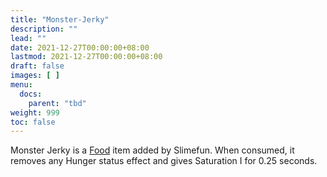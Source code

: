 ```yaml
---
title: "Monster-Jerky"
description: ""
lead: ""
date: 2021-12-27T00:00:00+08:00
lastmod: 2021-12-27T00:00:00+08:00
draft: false
images: [ ]
menu:
  docs:
    parent: "tbd"
weight: 999
toc: false
---
```


Monster Jerky is a [Food](/docs/slimefun/food) item added by Slimefun. When consumed, it removes any Hunger status effect and gives Saturation I for 0.25 seconds.
